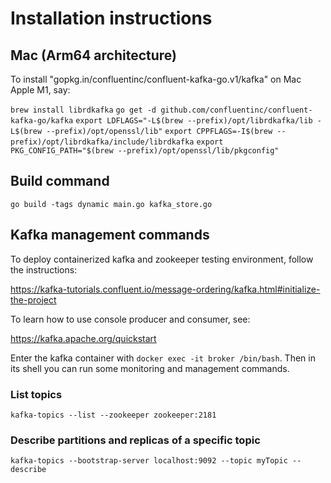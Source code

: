Installation instructions
=========================

Mac (Arm64 architecture)
------------------------

To install "gopkg.in/confluentinc/confluent-kafka-go.v1/kafka" on Mac Apple M1, say:

`brew install librdkafka`
`go get -d github.com/confluentinc/confluent-kafka-go/kafka`
`export LDFLAGS="-L$(brew --prefix)/opt/librdkafka/lib -L$(brew --prefix)/opt/openssl/lib"`
`export CPPFLAGS=-I$(brew --prefix)/opt/librdkafka/include/librdkafka`
`export PKG_CONFIG_PATH="$(brew --prefix)/opt/openssl/lib/pkgconfig"`

Build command
-------------
`go build -tags dynamic main.go kafka_store.go`


Kafka management commands
-------------------------

To deploy containerized kafka and zookeeper testing environment, follow the instructions:

https://kafka-tutorials.confluent.io/message-ordering/kafka.html#initialize-the-project

To learn how to use console producer and consumer, see:

https://kafka.apache.org/quickstart

Enter the kafka container with `docker exec -it broker /bin/bash`. Then in its 
shell you can run some monitoring and management commands.

### List topics
`kafka-topics --list --zookeeper zookeeper:2181`

### Describe partitions and replicas of a specific topic
`kafka-topics --bootstrap-server localhost:9092 --topic myTopic --describe`
